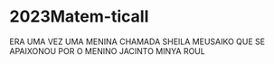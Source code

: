 # 2023Matem-ticaII
ERA UMA VEZ UMA MENINA CHAMADA SHEILA MEUSAIKO QUE SE APAIXONOU POR O MENINO JACINTO MINYA ROUL
